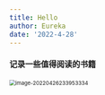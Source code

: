```yaml
---
title: Hello
author: Eureka
date: '2022-4-28'
---
```

####  记录一些值得阅读的书籍
<img src="https://friend101.oss-cn-beijing.aliyuncs.com/img/image-20220426233953334.png" alt="image-20220426233953334" style="zoom: 67%;" />
